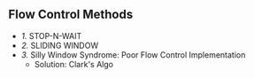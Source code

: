 ## Flow Control Methods
- *1.* STOP-N-WAIT
- *2.* SLIDING WINDOW
- *3.* Silly Window Syndrome: Poor Flow Control Implementation
  - Solution: Clark's Algo
